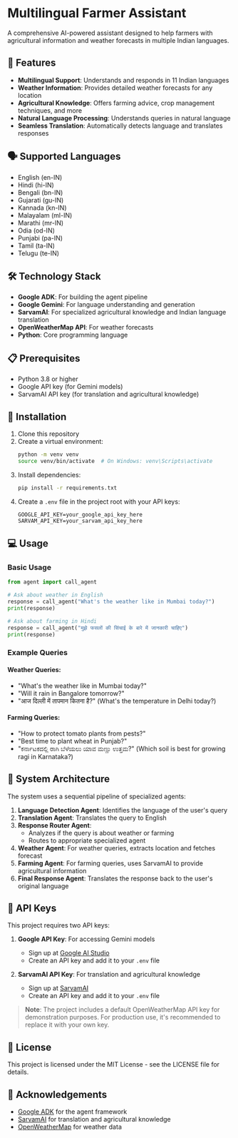 # Multilingual Farmer Assistant

A comprehensive AI-powered assistant designed to help farmers with agricultural information and weather forecasts in multiple Indian languages.

## 🌟 Features

- **Multilingual Support**: Understands and responds in 11 Indian languages
- **Weather Information**: Provides detailed weather forecasts for any location
- **Agricultural Knowledge**: Offers farming advice, crop management techniques, and more
- **Natural Language Processing**: Understands queries in natural language
- **Seamless Translation**: Automatically detects language and translates responses

## 🗣️ Supported Languages

- English (en-IN)
- Hindi (hi-IN)
- Bengali (bn-IN)
- Gujarati (gu-IN)
- Kannada (kn-IN)
- Malayalam (ml-IN)
- Marathi (mr-IN)
- Odia (od-IN)
- Punjabi (pa-IN)
- Tamil (ta-IN)
- Telugu (te-IN)

## 🛠️ Technology Stack

- **Google ADK**: For building the agent pipeline
- **Google Gemini**: For language understanding and generation
- **SarvamAI**: For specialized agricultural knowledge and Indian language translation
- **OpenWeatherMap API**: For weather forecasts
- **Python**: Core programming language

## 📋 Prerequisites

- Python 3.8 or higher
- Google API key (for Gemini models)
- SarvamAI API key (for translation and agricultural knowledge)

## 🚀 Installation

1. Clone this repository
2. Create a virtual environment:
   ```bash
   python -m venv venv
   source venv/bin/activate  # On Windows: venv\Scripts\activate
   ```
3. Install dependencies:
   ```bash
   pip install -r requirements.txt
   ```
4. Create a `.env` file in the project root with your API keys:
   ```
   GOOGLE_API_KEY=your_google_api_key_here
   SARVAM_API_KEY=your_sarvam_api_key_here
   ```

## 💻 Usage

### Basic Usage

```python
from agent import call_agent

# Ask about weather in English
response = call_agent("What's the weather like in Mumbai today?")
print(response)

# Ask about farming in Hindi
response = call_agent("मुझे फसलों की सिंचाई के बारे में जानकारी चाहिए")
print(response)
```

### Example Queries

#### Weather Queries:
- "What's the weather like in Mumbai today?"
- "Will it rain in Bangalore tomorrow?"
- "आज दिल्ली में तापमान कितना है?" (What's the temperature in Delhi today?)

#### Farming Queries:
- "How to protect tomato plants from pests?"
- "Best time to plant wheat in Punjab?"
- "ಕರ್ನಾಟಕದಲ್ಲಿ ರಾಗಿ ಬೆಳೆಯಲು ಯಾವ ಮಣ್ಣು ಉತ್ತಮ?" (Which soil is best for growing ragi in Karnataka?)

## 🧠 System Architecture

The system uses a sequential pipeline of specialized agents:

1. **Language Detection Agent**: Identifies the language of the user's query
2. **Translation Agent**: Translates the query to English
3. **Response Router Agent**: 
   - Analyzes if the query is about weather or farming
   - Routes to appropriate specialized agent
4. **Weather Agent**: For weather queries, extracts location and fetches forecast
5. **Farming Agent**: For farming queries, uses SarvamAI to provide agricultural information
6. **Final Response Agent**: Translates the response back to the user's original language

## 🔑 API Keys

This project requires two API keys:

1. **Google API Key**: For accessing Gemini models
   - Sign up at [Google AI Studio](https://makersuite.google.com/)
   - Create an API key and add it to your `.env` file

2. **SarvamAI API Key**: For translation and agricultural knowledge
   - Sign up at [SarvamAI](https://www.sarvam.ai/)
   - Create an API key and add it to your `.env` file

> **Note**: The project includes a default OpenWeatherMap API key for demonstration purposes. For production use, it's recommended to replace it with your own key.

## 📝 License

This project is licensed under the MIT License - see the LICENSE file for details.

## 🙏 Acknowledgements

- [Google ADK](https://github.com/google/agents-sdk) for the agent framework
- [SarvamAI](https://www.sarvam.ai/) for translation and agricultural knowledge
- [OpenWeatherMap](https://openweathermap.org/) for weather data 